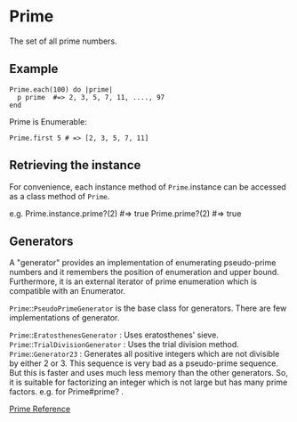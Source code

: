 # Prime

The set of all prime numbers.

## Example

    Prime.each(100) do |prime|
      p prime  #=> 2, 3, 5, 7, 11, ...., 97
    end

Prime is Enumerable:

    Prime.first 5 # => [2, 3, 5, 7, 11]

## Retrieving the instance

For convenience, each instance method of `Prime`.instance can be accessed as a
class method of `Prime`.

e.g.
    Prime.instance.prime?(2)  #=> true
    Prime.prime?(2)           #=> true

## Generators

A "generator" provides an implementation of enumerating pseudo-prime numbers
and it remembers the position of enumeration and upper bound. Furthermore, it
is an external iterator of prime enumeration which is compatible with an
Enumerator.

`Prime`::`PseudoPrimeGenerator` is the base class for generators. There are
few implementations of generator.

`Prime`::`EratosthenesGenerator`
:   Uses eratosthenes' sieve.
`Prime`::`TrialDivisionGenerator`
:   Uses the trial division method.
`Prime`::`Generator23`
:   Generates all positive integers which are not divisible by either 2 or 3.
    This sequence is very bad as a pseudo-prime sequence. But this is faster
    and uses much less memory than the other generators. So, it is suitable
    for factorizing an integer which is not large but has many prime factors.
    e.g. for Prime#prime? .


[Prime Reference](https://ruby-doc.org/stdlib-2.7.0/libdoc/prime/rdoc/Prime.html)
